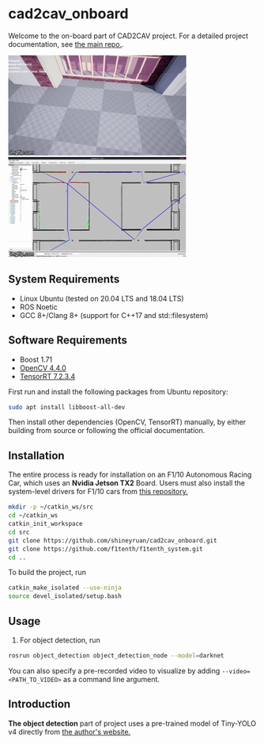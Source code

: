 # cad2cav_onboard
Welcome to the on-board part of CAD2CAV project. For a detailed project documentation, see [the main repo.](https://github.com/mlab-upenn/ISP2021-cad2cav).

![](docs/img/unreal.gif)
![](docs/img/automapper.gif)

## System Requirements
- Linux Ubuntu (tested on 20.04 LTS and 18.04 LTS)
- ROS Noetic
- GCC 8+/Clang 8+ (support for C++17 and std::filesystem)

## Software Requirements
- Boost 1.71
- [OpenCV 4.4.0](https://github.com/opencv/opencv/tree/4.4.0)
- [TensorRT 7.2.3.4](https://developer.nvidia.com/nvidia-tensorrt-7x-download)

First run and install the following packages from Ubuntu repository:
```bash
sudo apt install libboost-all-dev
```

Then install other dependencies (OpenCV, TensorRT) manually, by either building from source or following the official documentation.
## Installation
The entire process is ready for installation on an F1/10 Autonomous Racing Car, which uses an **Nvidia Jetson TX2** Board. Users must also install the system-level drivers for F1/10 cars from [this repository.](https://github.com/f1tenth/f1tenth_system.git)

```bash
mkdir -p ~/catkin_ws/src
cd ~/catkin_ws
catkin_init_workspace
cd src
git clone https://github.com/shineyruan/cad2cav_onboard.git
git clone https://github.com/f1tenth/f1tenth_system.git
cd ..
```

To build the project, run
```bash
catkin_make_isolated --use-ninja
source devel_isolated/setup.bash
```

## Usage
1. For object detection, run

```bash
rosrun object_detection object_detection_node --model=darknet
```
You can also specify a pre-recorded video to visualize by adding `--video=<PATH_TO_VIDEO>` as a command line argument.

## Introduction
**The object detection** part of project uses a pre-trained model of Tiny-YOLO v4 directly from [the author's website.](https://github.com/AlexeyAB/darknet)
